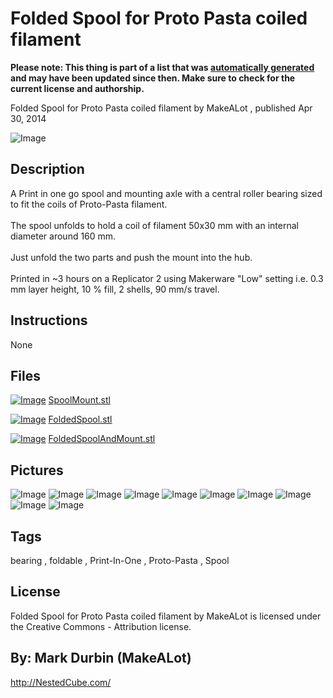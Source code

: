 Folded Spool for Proto Pasta coiled filament
===============
**Please note: This thing is part of a list that was [automatically generated](https://github.com/carlosgs/export-things) and may have been updated since then. Make sure to check for the current license and authorship.**  

Folded Spool for Proto Pasta coiled filament  by MakeALot , published Apr 30, 2014

![Image](img/FoldingSpool_030_display_large.jpg)

Description
--------
A Print in one go spool and mounting axle with a central roller bearing sized to fit the coils of Proto-Pasta filament.  <br />
<br />
The spool unfolds to hold a coil of filament 50x30 mm with an internal diameter around 160 mm.  <br />
<br />
Just unfold the two parts and push the mount into the hub.  <br />
<br />
Printed in ~3 hours on a Replicator 2 using Makerware "Low" setting i.e. 0.3 mm layer height, 10 % fill, 2 shells, 90 mm/s travel.

Instructions
--------
None

Files
--------
[![Image](img/SpoolMount_preview_tinycard.jpg)](SpoolMount.stl)
 [ SpoolMount.stl](SpoolMount.stl)  

[![Image](img/FoldedSpool_preview_tinycard.jpg)](FoldedSpool.stl)
 [ FoldedSpool.stl](FoldedSpool.stl)  

[![Image](img/FoldedSpoolAndMount_preview_tinycard.jpg)](FoldedSpoolAndMount.stl)
 [ FoldedSpoolAndMount.stl](FoldedSpoolAndMount.stl)  



Pictures
--------
![Image](img/FoldedSpoolAndMount_display_large.jpg)
![Image](img/FoldedSpool_display_large.jpg)
![Image](img/SpoolMount_display_large.jpg)
![Image](img/FoldingSpool_044_display_large.jpg)
![Image](img/FoldingSpool_038_display_large.jpg)
![Image](img/FoldingSpool_031_display_large.jpg)
![Image](img/FoldingSpool_047_display_large.jpg)
![Image](img/FoldingSpool_048_display_large.jpg)
![Image](img/FoldingSpool_046_display_large.jpg)
![Image](img/FoldingSpool_049_display_large.jpg)


Tags
--------
bearing , foldable , Print-In-One , Proto-Pasta , Spool  

  

License
--------
Folded Spool for Proto Pasta coiled filament by MakeALot is licensed under the Creative Commons - Attribution license.  



By: Mark Durbin (MakeALot)
--------
<http://NestedCube.com/>